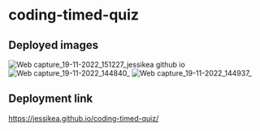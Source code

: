 # coding-timed-quiz

## Deployed images
![Web capture_19-11-2022_151227_jessikea github io](https://user-images.githubusercontent.com/114823690/202869738-2c00e2d8-7785-40eb-91c6-963359e2bb25.jpeg)
![Web capture_19-11-2022_144840_](https://user-images.githubusercontent.com/114823690/202869689-66fa2678-98f7-4bcd-9792-873ac07e0f59.jpeg)
![Web capture_19-11-2022_144937_](https://user-images.githubusercontent.com/114823690/202869668-97c2ebac-76d1-4fc8-b9e9-29b0f0a83979.jpeg)


## Deployment link

https://jessikea.github.io/coding-timed-quiz/
